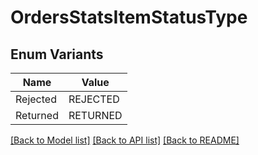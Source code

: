 # OrdersStatsItemStatusType

## Enum Variants

| Name | Value |
|---- | -----|
| Rejected | REJECTED |
| Returned | RETURNED |


[[Back to Model list]](../README.md#documentation-for-models) [[Back to API list]](../README.md#documentation-for-api-endpoints) [[Back to README]](../README.md)


